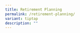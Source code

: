 ```yaml
---
title: Retirement Planning
permalink: /retirement-planning/
variant: tiptap
description: ""
---
```

